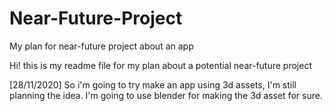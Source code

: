 # Near-Future-Project
My plan for near-future project about an app 

Hi! this is my readme file for my plan about a potential near-future project

[28/11/2020]
So i'm going to try make an app using 3d assets, I'm still planning the idea. I'm going to use blender for making the 3d asset for sure.
